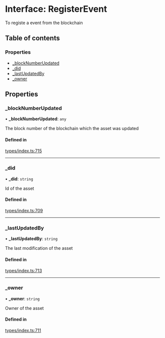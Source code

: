 # Interface: RegisterEvent

To registe a event from the blockchain

## Table of contents

### Properties

- [\_blockNumberUpdated](RegisterEvent.md#_blocknumberupdated)
- [\_did](RegisterEvent.md#_did)
- [\_lastUpdatedBy](RegisterEvent.md#_lastupdatedby)
- [\_owner](RegisterEvent.md#_owner)

## Properties

### \_blockNumberUpdated

• **\_blockNumberUpdated**: `any`

The block number of the blockchain which the asset was updated

#### Defined in

[types/index.ts:715](https://github.com/nevermined-io/components-catalog/blob/56c0c2b/lib/src/types/index.ts#L715)

___

### \_did

• **\_did**: `string`

Id of the asset

#### Defined in

[types/index.ts:709](https://github.com/nevermined-io/components-catalog/blob/56c0c2b/lib/src/types/index.ts#L709)

___

### \_lastUpdatedBy

• **\_lastUpdatedBy**: `string`

The last modification of the asset

#### Defined in

[types/index.ts:713](https://github.com/nevermined-io/components-catalog/blob/56c0c2b/lib/src/types/index.ts#L713)

___

### \_owner

• **\_owner**: `string`

Owner of the asset

#### Defined in

[types/index.ts:711](https://github.com/nevermined-io/components-catalog/blob/56c0c2b/lib/src/types/index.ts#L711)
